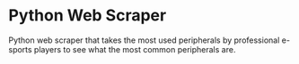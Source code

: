 # Python Web Scraper
 Python web scraper that takes the most used peripherals by professional e-sports players to see what the most common peripherals are.
